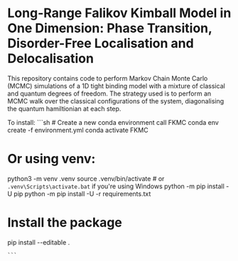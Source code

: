 # Long-Range Falikov Kimball Model in One Dimension: Phase Transition, Disorder-Free Localisation and Delocalisation

This repository contains code to perform Markov Chain Monte Carlo (MCMC) simulations of a 1D tight binding model with a mixture of classical and quantum degrees of freedom. The strategy used is to perform an MCMC walk over the classical configurations of the system, diagonalising the quantum hamiltionian at each step. 

To install:
    ```sh
    # Create a new conda environment call FKMC
    conda env create -f environment.yml
    conda activate FKMC
    
   # Or using venv:
   python3 -m venv .venv
   source .venv/bin/activate  # or `.venv\Scripts\activate.bat` if you're using Windows
   python -m pip install -U pip
   python -m pip install -U -r requirements.txt

   # Install the package
   pip install --editable .
   
    
    ```